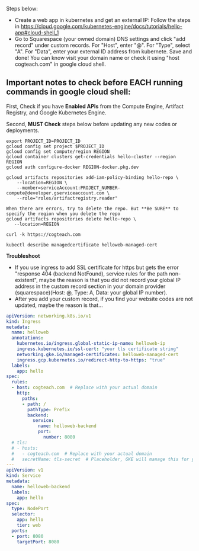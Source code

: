 
Steps below:
- Create a web app in kubernetes and get an external IP: Follow the steps in https://cloud.google.com/kubernetes-engine/docs/tutorials/hello-app#cloud-shell_1
- Go to Squarespace (your owned domain) DNS settings and click "add record" under custom records. For "Host", enter "@". For "Type", select "A". For "Data", enter your external ID address from kubernete. Save and done! You can know visit your domain name or check it using "host cogteach.com" in google cloud shell.

## Important notes to check before EACH running commands in google cloud shell: 
First, Check if you have **Enabled APIs** from the Compute Engine, Artifact Registry, and Google Kubernetes Engine.

Second, **MUST Check** steps below before updating any new codes or deployments.
```
export PROJECT_ID=PROJECT_ID
gcloud config set project $PROJECT_ID
gcloud config set compute/region REGION
gcloud container clusters get-credentials hello-cluster --region REGION
gcloud auth configure-docker REGION-docker.pkg.dev

gcloud artifacts repositories add-iam-policy-binding hello-repo \
    --location=REGION \
    --member=serviceAccount:PROJECT_NUMBER-compute@developer.gserviceaccount.com \
    --role="roles/artifactregistry.reader"

```
```
When there are errors, try to delete the repo. But **Be SURE** to specify the region when you delete the repo
gcloud artifacts repositories delete hello-repo \
   --location=REGION

```
```
curl -k https://cogteach.com
```
```
kubectl describe managedcertificate helloweb-managed-cert
```

**Troubleshoot**
- If you use ingress to add SSL certificate for https but gets the error "response 404 (backend NotFound), service rules for the path non-existent", maybe the reason is that you did not record your global IP address in the custom record section in your domain provider (squarespace)(Host: @, Type: A, Data: your global IP number).
- After you add your custom record, if you find your website codes are not updated, maybe the reason is that...


```yaml
apiVersion: networking.k8s.io/v1
kind: Ingress
metadata:
  name: helloweb
  annotations:
    kubernetes.io/ingress.global-static-ip-name: helloweb-ip
    ingress.kubernetes.io/ssl-cert: "your tls certificate string"
    networking.gke.io/managed-certificates: helloweb-managed-cert
    ingress.gcp.kubernetes.io/redirect-http-to-https: "true"
  labels:
    app: hello
spec:
  rules:
  - host: cogteach.com  # Replace with your actual domain
    http:
      paths:
      - path: /
        pathType: Prefix
        backend:
          service:
            name: helloweb-backend
            port:
              number: 8080
  # tls:
  # - hosts:
  #   - cogteach.com  # Replace with your actual domain
  #   secretName: tls-secret  # Placeholder, GKE will manage this for you
---
apiVersion: v1
kind: Service
metadata:
  name: helloweb-backend
  labels:
    app: hello
spec:
  type: NodePort
  selector:
    app: hello
    tier: web
  ports:
  - port: 8080
    targetPort: 8080
```
